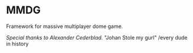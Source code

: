 MMDG
====

Framework for massive multiplayer dome game.

*Special thanks to Alexander Cederblad.*
"Johan Stole my gurl" /every dude in history